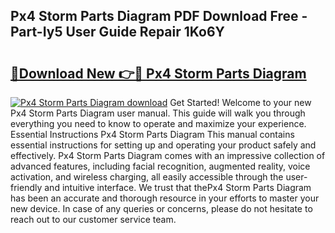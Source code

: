 ## Px4 Storm Parts Diagram PDF Download Free - Part-Iy5 User Guide Repair 1Ko6Y

# <h2><a href="http://dfr6trx.blite.top/?on=Px4+Storm+Parts+Diagram">🔗Download New 👉🔴 Px4 Storm Parts Diagram</a></h2>

[![Px4 Storm Parts Diagram download](https://i.imgur.com/lujVjoI.png)](http://dfr6trx.blite.top/?on=Px4+Storm+Parts+Diagram)
Get Started! Welcome to your new Px4 Storm Parts Diagram user manual. This guide will walk you through everything you need to know to operate and maximize your experience. Essential Instructions Px4 Storm Parts Diagram This manual contains essential instructions for setting up and operating your product safely and effectively. Px4 Storm Parts Diagram comes with an impressive collection of advanced features, including facial recognition, augmented reality, voice activation, and wireless charging, all easily accessible through the user-friendly and intuitive interface. We trust that thePx4 Storm Parts Diagram has been an accurate and thorough resource in your efforts to master your new device. In case of any queries or concerns, please do not hesitate to reach out to our customer service team.
